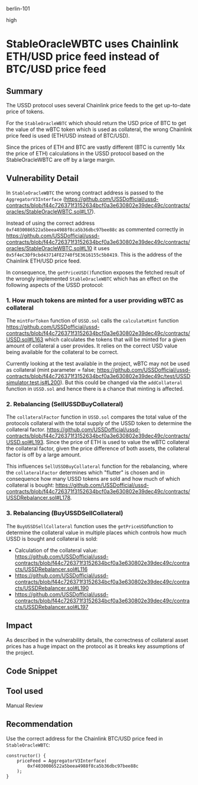 berlin-101

high

# StableOracleWBTC uses Chainlink ETH/USD price feed instead of BTC/USD price feed

## Summary

The USSD protocol uses several Chainlink price feeds to the get up-to-date price of tokens.

For the `StableOracleWBTC` which should return the USD price of BTC to get the value of the wBTC token which is used as collateral, the wrong Chainlink price feed is used (ETH/USD instead of BTC/USD).

Since the prices of ETH and BTC are vastly different (BTC is currently 14x the price of ETH) calculations in the USSD protocol based on the StableOracleWBTC are off by a large margin.

## Vulnerability Detail

In `StableOracleWBTC` the wrong contract address is passed to the `AggregatorV3Interface` (https://github.com/USSDofficial/ussd-contracts/blob/f44c726371f3152634bcf0a3e630802e39dec49c/contracts/oracles/StableOracleWBTC.sol#L17).

Instead of using the correct address `0xf4030086522a5beea4988f8ca5b36dbc97bee88c` as commented correctly in https://github.com/USSDofficial/ussd-contracts/blob/f44c726371f3152634bcf0a3e630802e39dec49c/contracts/oracles/StableOracleWBTC.sol#L10 it uses `0x5f4eC3Df9cbd43714FE2740f5E3616155c5b8419`. This is the address of the Chainlink ETH/USD price feed.

In consequence, the `getPriceUSD()`function exposes the fetched result of the wrongly implemented `StableOracleWBTC` which has an effect on the following aspects of the USSD protocol:

### 1. How much tokens are minted for a user providing wBTC as collateral
The `mintForToken` function of `USSD.sol` calls the `calculateMint` function https://github.com/USSDofficial/ussd-contracts/blob/f44c726371f3152634bcf0a3e630802e39dec49c/contracts/USSD.sol#L163 which calculates the tokens that will be minted for a given amount of collateral a user provides. It relies on the correct USD value being available for the collateral to be correct.

Currently looking at the test available in the project, wBTC may not be used as collateral (mint parameter = false; https://github.com/USSDofficial/ussd-contracts/blob/f44c726371f3152634bcf0a3e630802e39dec49c/test/USSDsimulator.test.js#L200). But this could be changed via the `addCollateral` function in `USSD.sol` and hence there is a chance that minting is affected.

### 2. Rebalancing (SellUSSDBuyCollateral)
The `collateralFactor` function in `USSD.sol` compares the total value of the protocols collateral with the total supply of the USSD token to determine the collateral factor. https://github.com/USSDofficial/ussd-contracts/blob/f44c726371f3152634bcf0a3e630802e39dec49c/contracts/USSD.sol#L193. Since the price of ETH is used to value the wBTC collateral the collateral factor, given the price difference of both assets, the collateral factor is off by a large amount.

This influences `SellUSSDBuyCollateral` function for the rebalancing, where the `collateralFactor` determines which "flutter" is chosen and in consequence how many USSD tokens are sold and how much of which collateral is bought: https://github.com/USSDofficial/ussd-contracts/blob/f44c726371f3152634bcf0a3e630802e39dec49c/contracts/USSDRebalancer.sol#L178.

### 3. Rebalancing (BuyUSSDSellCollateral)
The `BuyUSSDSellCollateral` function uses the `getPriceUSD`function to determine the collateral value in multiple places which controls how much USSD is bought and collateral is sold:
- Calculation of the collateral value: https://github.com/USSDofficial/ussd-contracts/blob/f44c726371f3152634bcf0a3e630802e39dec49c/contracts/USSDRebalancer.sol#L116
- https://github.com/USSDofficial/ussd-contracts/blob/f44c726371f3152634bcf0a3e630802e39dec49c/contracts/USSDRebalancer.sol#L190
- https://github.com/USSDofficial/ussd-contracts/blob/f44c726371f3152634bcf0a3e630802e39dec49c/contracts/USSDRebalancer.sol#L197

## Impact

As described in the vulnerability details, the correctness of collateral asset prices has a huge impact on the protocol as it breaks key assumptions of the project.

## Code Snippet

## Tool used

Manual Review

## Recommendation

Use the correct address for the Chainlink BTC/USD price feed in `StableOracleWBTC`:

```solidity
constructor() {
    priceFeed = AggregatorV3Interface(
        0xf4030086522a5beea4988f8ca5b36dbc97bee88c
    );
}
```
